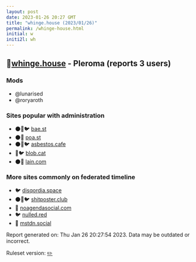 ```yaml
---
layout: post
date: 2023-01-26 20:27 GMT
title: "whinge.house (2023/01/26)"
permalink: /whinge-house.html
initial: w
initi2l: wh
---
```


## 🐘[whinge.house](https://whinge.house) - Pleroma (reports 3 users)

### Mods
 * @lunarised
 * @roryaroth

### Sites popular with administration

* 🌑🧸🐦 [bae.st](/bae-st.html)
* 🌑🧸 [poa.st](/poa-st.html)
* 🌑🧸🐦 [asbestos.cafe](/asbestos-cafe.html)
* 🧸🐦 [blob.cat](/blob-cat.html)
* 🌑🧸 [lain.com](/lain-com.html)

### More sites commonly on federated timeline

* 🐦 [disqordia.space](/disqordia-space.html)
* 🌑🧸🐦 [shitposter.club](/shitposter-club.html)
* 🐘 [noagendasocial.com](/noagendasocial-com.html)
* 🐦 [nulled.red](/nulled-red.html)
* 🐘 [mstdn.social](/mstdn-social.html)

Report generated on: Thu Jan 26 20:27:54 2023. Data may be outdated or incorrect.

Ruleset version: [✏️](/version-pencil)
